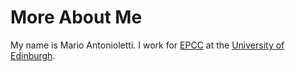 # More About Me #

My name is Mario Antonioletti. I work for [EPCC](http://www.epcc.ed.ac.uk) at the [University of Edinburgh](www.ed.ac.uk).
